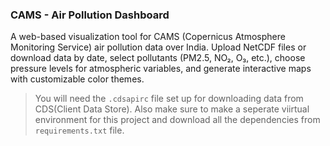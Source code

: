 ### CAMS - Air Pollution Dashboard

A web-based visualization tool for CAMS (Copernicus Atmosphere Monitoring Service) air pollution data over India. Upload NetCDF files or download data by date, select pollutants (PM2.5, NO₂, O₃, etc.), choose pressure levels for atmospheric variables, and generate interactive maps with customizable color themes.

> You will need the `.cdsapirc` file set up for downloading data from CDS(Client Data Store). Also make sure to make a seperate viirtual environment for this project and download all the dependencies from `requirements.txt` file.  